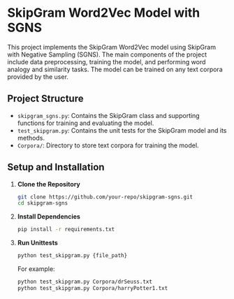 # SkipGram Word2Vec Model with SGNS

This project implements the SkipGram Word2Vec model using SkipGram with Negative Sampling (SGNS). The main components of the project include data preprocessing, training the model, and performing word analogy and similarity tasks. The model can be trained on any text corpora provided by the user.

## Project Structure

- `skipgram_sgns.py`: Contains the SkipGram class and supporting functions for training and evaluating the model.
- `test_skipgram.py`: Contains the unit tests for the SkipGram model and its methods.
- `Corpora/`: Directory to store text corpora for training the model.

## Setup and Installation

1. **Clone the Repository**

    ```bash
    git clone https://github.com/your-repo/skipgram-sgns.git
    cd skipgram-sgns
    ```

2. **Install Dependencies**

    ```bash
    pip install -r requirements.txt
    ```

3. **Run Unittests**

    ```bash
    python test_skipgram.py {file_path}
    ```

    For example:

    ```bash
    python test_skipgram.py Corpora/drSeuss.txt
    python test_skipgram.py Corpora/harryPotter1.txt
    ```